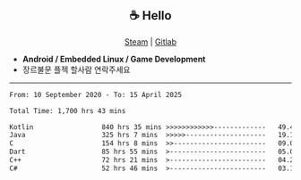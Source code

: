<h2 align="center"> ☕ Hello </h2>

<p align="center">
  <a href="https://steamcommunity.com/id/Niforances/">Steam</a> |
  <a href="https://gitlab.com/niforances">Gitlab</a>
</p>

 - **Android / Embedded Linux / Game Development**
 - 장르불문 플젝 할사람 연락주세요

------

<!--START_SECTION:waka-->

```txt
From: 10 September 2020 - To: 15 April 2025

Total Time: 1,700 hrs 43 mins

Kotlin                 840 hrs 35 mins >>>>>>>>>>>>-------------   49.43 %
Java                   325 hrs 7 mins  >>>>>--------------------   19.12 %
C                      154 hrs 8 mins  >>-----------------------   09.06 %
Dart                   85 hrs 55 mins  >------------------------   05.05 %
C++                    72 hrs 21 mins  >------------------------   04.25 %
C#                     52 hrs 46 mins  >------------------------   03.10 %
```

<!--END_SECTION:waka-->
